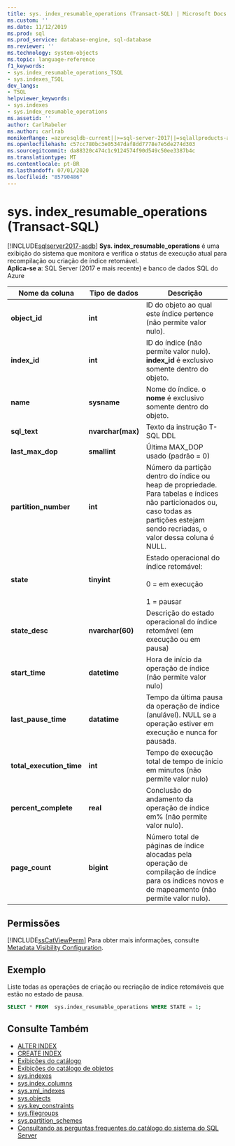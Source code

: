 ```yaml
---
title: sys. index_resumable_operations (Transact-SQL) | Microsoft Docs
ms.custom: ''
ms.date: 11/12/2019
ms.prod: sql
ms.prod_service: database-engine, sql-database
ms.reviewer: ''
ms.technology: system-objects
ms.topic: language-reference
f1_keywords:
- sys.index_resumable_operations_TSQL
- sys.indexes_TSQL
dev_langs:
- TSQL
helpviewer_keywords:
- sys.indexes
- sys.index_resumable_operations
ms.assetid: ''
author: CarlRabeler
ms.author: carlrab
monikerRange: =azuresqldb-current||>=sql-server-2017||=sqlallproducts-allversions||>=sql-server-linux-2017||=azuresqldb-mi-current
ms.openlocfilehash: c57cc780bc3e05347daf8dd7778e7e5de274d303
ms.sourcegitcommit: da88320c474c1c9124574f90d549c50ee3387b4c
ms.translationtype: MT
ms.contentlocale: pt-BR
ms.lasthandoff: 07/01/2020
ms.locfileid: "85790486"
---
```

# <a name="sysindex_resumable_operations-transact-sql"></a>sys. index_resumable_operations (Transact-SQL)

[!INCLUDE[sqlserver2017-asdb](../../includes/applies-to-version/sqlserver2017-asdb.md)]
**Sys. index_resumable_operations** é uma exibição do sistema que monitora e verifica o status de execução atual para recompilação ou criação de índice retomável.  
**Aplica-se a**: SQL Server (2017 e mais recente) e banco de dados SQL do Azure
  
|Nome da coluna|Tipo de dados|Descrição|  
|-----------------|---------------|-----------------|  
|**object_id**|**int**|ID do objeto ao qual este índice pertence (não permite valor nulo).|  
|**index_id**|**int**|ID do índice (não permite valor nulo). **index_id** é exclusivo somente dentro do objeto.|
|**name**|**sysname**|Nome do índice. o **nome** é exclusivo somente dentro do objeto.|  
|**sql_text**|**nvarchar(max)**|Texto da instrução T-SQL DDL|
|**last_max_dop**|**smallint**|Última MAX_DOP usado (padrão = 0)|
|**partition_number**|**int**|Número da partição dentro do índice ou heap de propriedade. Para tabelas e índices não particionados ou, caso todas as partições estejam sendo recriadas, o valor dessa coluna é NULL.|
|**state**|**tinyint**|Estado operacional do índice retomável:<br /><br />0 = em execução<br /><br />1 = pausar|
|**state_desc**|**nvarchar(60)**|Descrição do estado operacional do índice retomável (em execução ou em pausa)|  
|**start_time**|**datetime**|Hora de início da operação de índice (não permite valor nulo)|
|**last_pause_time**|**datatime**| Tempo da última pausa da operação de índice (anulável). NULL se a operação estiver em execução e nunca for pausada.|
|**total_execution_time**|**int**|Tempo de execução total de tempo de início em minutos (não permite valor nulo)|
|**percent_complete**|**real**|Conclusão do andamento da operação de índice em% (não permite valor nulo).|
|**page_count**|**bigint**|Número total de páginas de índice alocadas pela operação de compilação de índice para os índices novos e de mapeamento (não permite valor nulo).

## <a name="permissions"></a>Permissões

[!INCLUDE[ssCatViewPerm](../../includes/sscatviewperm-md.md)] Para obter mais informações, consulte [Metadata Visibility Configuration](../../relational-databases/security/metadata-visibility-configuration.md).  

## <a name="example"></a>Exemplo

 Liste todas as operações de criação ou recriação de índice retomáveis que estão no estado de pausa.

```sql
SELECT * FROM  sys.index_resumable_operations WHERE STATE = 1;  
```

## <a name="see-also"></a>Consulte Também

- [ALTER INDEX](../../t-sql/statements/alter-index-transact-sql.md)
- [CREATE INDEX](../../t-sql/statements/create-index-transact-sql.md)
- [Exibições do catálogo](catalog-views-transact-sql.md)
- [Exibições do catálogo de objetos](object-catalog-views-transact-sql.md)
- [sys.indexes](sys-xml-indexes-transact-sql.md)
- [sys.index_columns](sys-index-columns-transact-sql.md)
- [sys.xml_indexes](sys-xml-indexes-transact-sql.md)
- [sys.objects](sys-index-columns-transact-sql.md)
- [sys.key_constraints](sys-key-constraints-transact-sql.md)
- [sys.filegroups](sys-filegroups-transact-sql.md)
- [sys.partition_schemes](sys-partition-schemes-transact-sql.md)
- [Consultando as perguntas frequentes do catálogo do sistema do SQL Server](querying-the-sql-server-system-catalog-faq.md)
